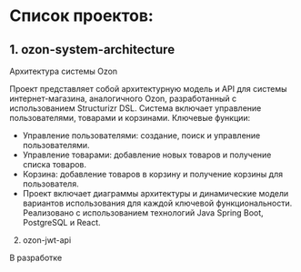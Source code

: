 # Список проектов:
## 1. ozon-system-architecture
Архитектура системы Ozon

Проект представляет собой архитектурную модель и API для системы интернет-магазина, аналогичного Ozon, разработанный с использованием Structurizr DSL. Система включает управление пользователями, товарами и корзинами. Ключевые функции:

- Управление пользователями: создание, поиск и управление пользователями.
- Управление товарами: добавление новых товаров и получение списка товаров.
- Корзина: добавление товаров в корзину и получение корзины для пользователя.
- Проект включает диаграммы архитектуры и динамические модели вариантов использования для каждой ключевой функциональности. Реализовано с использованием технологий Java Spring Boot, PostgreSQL и React.

2. ozon-jwt-api
   
В разработке
